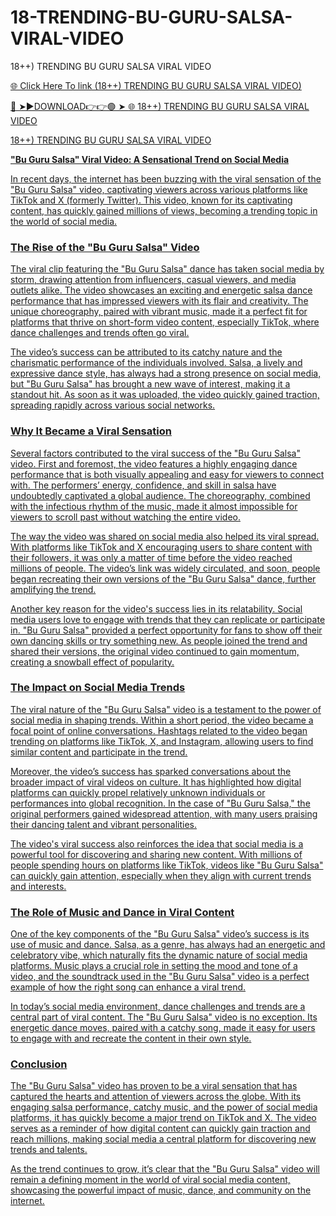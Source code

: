 # 18-TRENDING-BU-GURU-SALSA-VIRAL-VIDEO

18++) TRENDING BU GURU SALSA VIRAL VIDEO

<a href="http://jivoro.cfd/caccvvva"> 🌐 Click Here To link (18++) TRENDING BU GURU SALSA VIRAL VIDEO)

🔴 ➤►DOWNLOAD👉👉🟢 ➤  <a href="http://jivoro.cfd/caccvvva"> 🌐 18++) TRENDING BU GURU SALSA VIRAL VIDEO

18++) TRENDING BU GURU SALSA VIRAL VIDEO

**"Bu Guru Salsa" Viral Video: A Sensational Trend on Social Media**

In recent days, the internet has been buzzing with the viral sensation of the "Bu Guru Salsa" video, captivating viewers across various platforms like TikTok and X (formerly Twitter). This video, known for its captivating content, has quickly gained millions of views, becoming a trending topic in the world of social media.

### The Rise of the "Bu Guru Salsa" Video

The viral clip featuring the "Bu Guru Salsa" dance has taken social media by storm, drawing attention from influencers, casual viewers, and media outlets alike. The video showcases an exciting and energetic salsa dance performance that has impressed viewers with its flair and creativity. The unique choreography, paired with vibrant music, made it a perfect fit for platforms that thrive on short-form video content, especially TikTok, where dance challenges and trends often go viral.

The video’s success can be attributed to its catchy nature and the charismatic performance of the individuals involved. Salsa, a lively and expressive dance style, has always had a strong presence on social media, but "Bu Guru Salsa" has brought a new wave of interest, making it a standout hit. As soon as it was uploaded, the video quickly gained traction, spreading rapidly across various social networks.

### Why It Became a Viral Sensation

Several factors contributed to the viral success of the "Bu Guru Salsa" video. First and foremost, the video features a highly engaging dance performance that is both visually appealing and easy for viewers to connect with. The performers’ energy, confidence, and skill in salsa have undoubtedly captivated a global audience. The choreography, combined with the infectious rhythm of the music, made it almost impossible for viewers to scroll past without watching the entire video.

The way the video was shared on social media also helped its viral spread. With platforms like TikTok and X encouraging users to share content with their followers, it was only a matter of time before the video reached millions of people. The video’s link was widely circulated, and soon, people began recreating their own versions of the "Bu Guru Salsa" dance, further amplifying the trend.

Another key reason for the video's success lies in its relatability. Social media users love to engage with trends that they can replicate or participate in. "Bu Guru Salsa" provided a perfect opportunity for fans to show off their own dancing skills or try something new. As people joined the trend and shared their versions, the original video continued to gain momentum, creating a snowball effect of popularity.

### The Impact on Social Media Trends

The viral nature of the "Bu Guru Salsa" video is a testament to the power of social media in shaping trends. Within a short period, the video became a focal point of online conversations. Hashtags related to the video began trending on platforms like TikTok, X, and Instagram, allowing users to find similar content and participate in the trend.

Moreover, the video’s success has sparked conversations about the broader impact of viral videos on culture. It has highlighted how digital platforms can quickly propel relatively unknown individuals or performances into global recognition. In the case of "Bu Guru Salsa," the original performers gained widespread attention, with many users praising their dancing talent and vibrant personalities.

The video's viral success also reinforces the idea that social media is a powerful tool for discovering and sharing new content. With millions of people spending hours on platforms like TikTok, videos like "Bu Guru Salsa" can quickly gain attention, especially when they align with current trends and interests.

### The Role of Music and Dance in Viral Content

One of the key components of the "Bu Guru Salsa" video’s success is its use of music and dance. Salsa, as a genre, has always had an energetic and celebratory vibe, which naturally fits the dynamic nature of social media platforms. Music plays a crucial role in setting the mood and tone of a video, and the soundtrack used in the "Bu Guru Salsa" video is a perfect example of how the right song can enhance a viral trend.

In today’s social media environment, dance challenges and trends are a central part of viral content. The "Bu Guru Salsa" video is no exception. Its energetic dance moves, paired with a catchy song, made it easy for users to engage with and recreate the content in their own style.

### Conclusion

The "Bu Guru Salsa" video has proven to be a viral sensation that has captured the hearts and attention of viewers across the globe. With its engaging salsa performance, catchy music, and the power of social media platforms, it has quickly become a major trend on TikTok and X. The video serves as a reminder of how digital content can quickly gain traction and reach millions, making social media a central platform for discovering new trends and talents.

As the trend continues to grow, it’s clear that the "Bu Guru Salsa" video will remain a defining moment in the world of viral social media content, showcasing the powerful impact of music, dance, and community on the internet.
